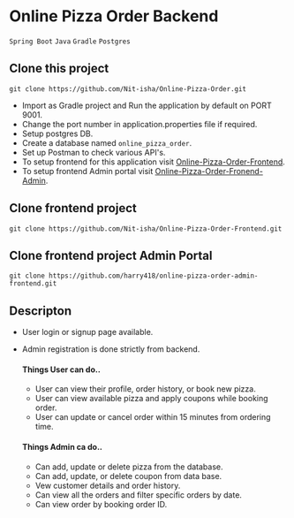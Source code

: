 # Online Pizza Order Backend
`Spring Boot` `Java` `Gradle` `Postgres`

## Clone this project

```
git clone https://github.com/Nit-isha/Online-Pizza-Order.git
```

- Import as Gradle project and Run the application by default on PORT 9001. 
- Change the port number in application.properties file if required.
- Setup postgres DB.
- Create a database named `online_pizza_order`.
- Set up Postman to check various API's.
- To setup frontend for this application visit [Online-Pizza-Order-Frontend](https://github.com/Nit-isha/Online-Pizza-Order-Frontend.git).
- To setup frontend Admin portal visit [Online-Pizza-Order-Fronend-Admin](https://github.com/harry418/online-pizza-order-admin-frontend.git).

## Clone frontend project
```
git clone https://github.com/Nit-isha/Online-Pizza-Order-Frontend.git
```
## Clone frontend project Admin Portal
```
git clone https://github.com/harry418/online-pizza-order-admin-frontend.git
```
## Descripton
- User login or signup page available.
- Admin registration is done strictly from backend.
  #### Things User can do..
  - User can view their profile, order history, or book new pizza.
  - User can view available pizza and apply coupons while booking order.
  - User can update or cancel order within 15 minutes from ordering time.
  
  #### Things Admin ca do..
  - Can add, update or delete pizza from the database.
  - Can add, update, or delete coupon from data base.
  - Vew customer details and order history.
  - Can view all the orders and filter specific orders by date.
  - Can view order by booking order ID.

